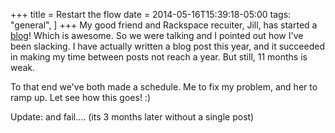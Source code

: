 +++
title = Restart the flow
date = 2014-05-16T15:39:18-05:00
tags:
  "general",
]
+++
My good friend and Rackspace recuiter, Jill, has started a [blog](http://theunrecruiter.wordpress.com/ "The Un-Recruiter")! Which is awesome. So we were talking and I pointed out how I've been slacking. I have actually written a blog post this year, and it succeeded in making my time between posts not reach a year. But still, 11 months is weak.

To that end we've both made a schedule. Me to fix my problem, and her to ramp up. Let see how this goes! :)

Update: and fail.... (its 3 months later without a single post)
